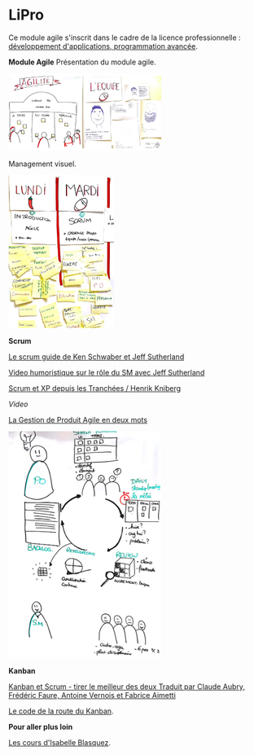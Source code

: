 # LiPro

Ce module agile s'inscrit dans le cadre de la licence professionnelle : 
[développement d'applications, programmation avancée](https://www.iutbayonne.univ-pau.fr/actualites/4966-nouvelle-licence-professionnelle-developpement-dapplications-programmation-avancee).

**Module Agile** 
Présentation du module agile.

<img src="/presentation_module_agile.png" alt="Module Agile" width="300"/>

Management visuel.

<img src="/Visuel.jpg" alt="Plan Apprentissage" height="300"/>

**Scrum** 

[Le scrum guide de Ken Schwaber et Jeff Sutherland](https://www.scrum.org/scrum-guide)

[Video humoristique sur le rôle du SM avec Jeff Sutherland](https://www.youtube.com/watch?v=2cGZAjm6DDQ)

[Scrum et XP depuis les Tranchées / Henrik Kniberg](http://www.infoq.com/resource/news/2007/06/scrum-xp-book/en/resources/ScrumAndXpFromTheTrenches_French.pdf)

*Video*

[La Gestion de Produit Agile en deux mots](http://www.youtube.com/watch?v=3qMpB-UH9kA)

<img src="/Scrum_BigPicture.jpg" alt="Big picture" width="300"/>

**Kanban** 

[Kanban et Scrum - tirer le meilleur des deux Traduit par Claude Aubry, Frédéric Faure, Antoine Vernois et Fabrice Aimetti](http://www.infoq.com/resource/news/2010/01/kanban-scrum-minibook/en/resources/KanbanAndScrum-French.pdf)

[Le code de la route du Kanban](http://blog.myagilepartner.fr/index.php/2017/10/11/le-code-de-la-route-du-kanban/).

**Pour aller plus loin**

[Les cours d'Isabelle Blasquez](https://github.com/iblasquez).

